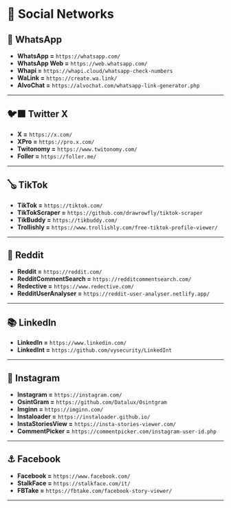 # 🛜 Social Networks

## 💬 WhatsApp
- **WhatsApp =** `https://whatsapp.com/`
- **WhatsApp Web =** `https://web.whatsapp.com/`
- **Whapi =** `https://whapi.cloud/whatsapp-check-numbers`
- **WaLink =** `https://create.wa.link/`
- **AlvoChat =** `https://alvochat.com/whatsapp-link-generator.php`

---
## 🐦‍⬛ Twitter X
- **X =** `https://x.com/`
- **XPro =** `https://pro.x.com/`
- **Twitonomy =** `https://www.twitonomy.com/`
- **Foller =** `https://foller.me/`

---
## 🪕 TikTok
- **TikTok =** `https://tiktok.com/`
- **TikTokScraper =** `https://github.com/drawrowfly/tiktok-scraper`
- **TikBuddy =** `https://tikbuddy.com/`
- **Trollishly =** `https://www.trollishly.com/free-tiktok-profile-viewer/`

---
## 🤖 Reddit
- **Reddit =** `https://reddit.com/`
- **RedditCommentSearch =** `https://redditcommentsearch.com/`
- **Redective =** `https://www.redective.com/`
- **RedditUserAnalyser =** `https://reddit-user-analyser.netlify.app/`

---
## 📚 LinkedIn
- **LinkedIn =** `https://www.linkedin.com/`
- **LinkedInt =** `https://github.com/vysecurity/LinkedInt`

---

## 🎡 Instagram
- **Instagram =** `https://instagram.com/`
- **OsintGram =** `https://github.com/Datalux/Osintgram`
- **Imginn =** `https://imginn.com/`
- **Instaloader =** `https://instaloader.github.io/`
- **InstaStoriesView =** `https://insta-stories-viewer.com/`
- **CommentPicker =** `https://commentpicker.com/instagram-user-id.php`

---
## ⚓ Facebook
- **Facebook =** `https://www.facebook.com/`
- **StalkFace =** `https://stalkface.com/it/`
- **FBTake =** `https://fbtake.com/facebook-story-viewer/`
---
